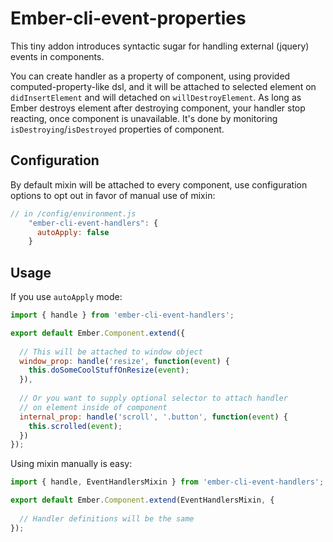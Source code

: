 # Ember-cli-event-properties

This tiny addon introduces syntactic sugar for handling external (jquery) events in components.

You can create handler as a property of component, using provided computed-property-like dsl, and it will be attached to selected element on `didInsertElement` and will detached on `willDestroyElement`. As long as Ember destroys element after destroying component, your handler stop reacting, once component is unavailable. It's done by monitoring `isDestroying`/`isDestroyed` properties of component.

## Configuration

By default mixin will be attached to every component, use configuration options to opt out in favor of manual use of mixin:

```js
// in /config/environment.js
    "ember-cli-event-handlers": {
      autoApply: false  
    }
```

## Usage

If you use `autoApply` mode:
```js
import { handle } from 'ember-cli-event-handlers';

export default Ember.Component.extend({
  
  // This will be attached to window object
  window_prop: handle('resize', function(event) {
    this.doSomeCoolStuffOnResize(event);
  }),
  
  // Or you want to supply optional selector to attach handler
  // on element inside of component
  internal_prop: handle('scroll', '.button', function(event) {
    this.scrolled(event);
  })
});
```

Using mixin manually is easy:
```js
import { handle, EventHandlersMixin } from 'ember-cli-event-handlers';

export default Ember.Component.extend(EventHandlersMixin, {
  
  // Handler definitions will be the same
});
```
